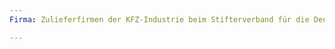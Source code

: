 ```yaml
---
Firma: Zulieferfirmen der KFZ-Industrie beim Stifterverband für die Deutsche Wissenschaft

---
```



